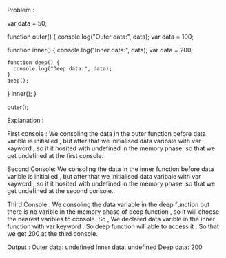 Problem : 

var data = 50;

function outer() {
  console.log("Outer data:", data);
  var data = 100;

  function inner() {
    console.log("Inner data:", data);
    var data = 200;

    function deep() {
      console.log("Deep data:", data);
    }
    deep();
  }
  inner();
}

outer();



Explanation :

First console : 
We consoling the data in the outer function before data varible is initialied , but after that we initialised data varibale with var kayword , so it it hosited with undefined in the memory phase.
so that we get undefined at the first console.

Second Console:
We consoling the data in the  inner function before data varible is initialied , but after that we initialised data varibale with var kayword , so it it hosited with undefined in the memory phase.
so that we get undefined at the second console.

Third Console : 
We consoling the data variable in the deep function but there is no varible in the memory phase of deep function , so it will choose the nearest varibles to console. So , We declared data varible in the inner function with var keyword . So deep function will able to access it . 
So that we get 200 at the third console.

Output : 
Outer data: undefined 
Inner data: undefined 
Deep data: 200